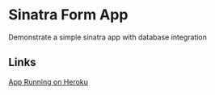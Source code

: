 Sinatra Form App
================

Demonstrate a simple sinatra app with database integration

Links
-----
[App Running on Heroku](https://polar-shore-15238.herokuapp.com/)